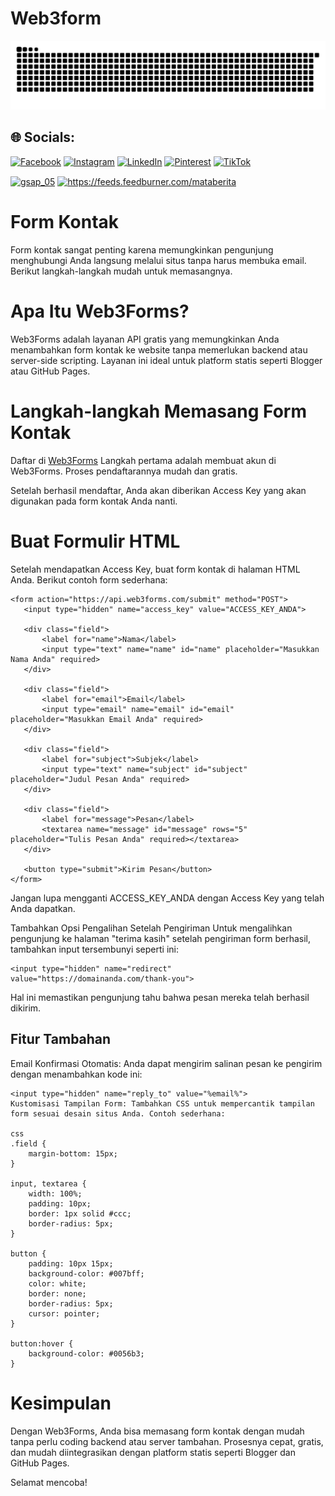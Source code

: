# Web3form

![snake_gif](https://github.com/Galangxyz/Galangxyz/blob/output/github-snake-dark.svg)

## 🌐 Socials:
[![Facebook](https://img.shields.io/badge/Facebook-%231877F2.svg?logo=Facebook&logoColor=white)](https://facebook.com/https://www.facebook.com/fathir.bimo.7?mibextid=ZbWKwL) [![Instagram](https://img.shields.io/badge/Instagram-%23E4405F.svg?logo=Instagram&logoColor=white)](https://instagram.com/https://www.instagram.com/galngfp) [![LinkedIn](https://img.shields.io/badge/LinkedIn-%230077B5.svg?logo=linkedin&logoColor=white)](https://linkedin.com/in/https://www.linkedin.com/in/galang-febriansyah-pratama-17035b32b) [![Pinterest](https://img.shields.io/badge/Pinterest-%23E60023.svg?logo=Pinterest&logoColor=white)](https://pinterest.com/https://pin.it/18iUlLoIs) [![TikTok](https://img.shields.io/badge/TikTok-%23000000.svg?logo=TikTok&logoColor=white)](https://tiktok.com/@https://www.tiktok.com/@lusaha.s1h?_t=8rFkSFC18Ku&_r=1) 

</h3>
<p align="left">
<a href="https://twitter.com/gsap_05" target="blank"><img align="center" src="https://raw.githubusercontent.com/rahuldkjain/github-profile-readme-generator/master/src/images/icons/Social/twitter.svg" alt="gsap_05" height="30" width="40" /></a>
<a href="/https://feeds.feedburner.com/mataberita" target="blank"><img align="center" src="https://raw.githubusercontent.com/rahuldkjain/github-profile-readme-generator/master/src/images/icons/Social/rss.svg" alt="https://feeds.feedburner.com/mataberita" height="30" width="40" /></a>
</p>

# Form Kontak
Form kontak sangat penting karena memungkinkan pengunjung menghubungi Anda langsung melalui situs tanpa harus membuka email. Berikut langkah-langkah mudah untuk memasangnya.

# Apa Itu Web3Forms?
Web3Forms adalah layanan API gratis yang memungkinkan Anda menambahkan form kontak ke website tanpa memerlukan backend atau server-side scripting. Layanan ini ideal untuk platform statis seperti Blogger atau GitHub Pages.

# Langkah-langkah Memasang Form Kontak
Daftar di [Web3Forms](https://web3forms.com/#start)
Langkah pertama adalah membuat akun di Web3Forms. Proses pendaftarannya mudah dan gratis.

Setelah berhasil mendaftar, Anda akan diberikan Access Key yang akan digunakan pada form kontak Anda nanti.


# Buat Formulir HTML
Setelah mendapatkan Access Key, buat form kontak di halaman HTML Anda. Berikut contoh form sederhana:
 ```
<form action="https://api.web3forms.com/submit" method="POST">
    <input type="hidden" name="access_key" value="ACCESS_KEY_ANDA">
   
    <div class="field">
        <label for="name">Nama</label>
        <input type="text" name="name" id="name" placeholder="Masukkan Nama Anda" required>
    </div>
    
    <div class="field">
        <label for="email">Email</label>
        <input type="email" name="email" id="email" placeholder="Masukkan Email Anda" required>
    </div>
    
    <div class="field">
        <label for="subject">Subjek</label>
        <input type="text" name="subject" id="subject" placeholder="Judul Pesan Anda" required>
    </div>
    
    <div class="field">
        <label for="message">Pesan</label>
        <textarea name="message" id="message" rows="5" placeholder="Tulis Pesan Anda" required></textarea>
    </div>
    
    <button type="submit">Kirim Pesan</button>
</form>
```
Jangan lupa mengganti ACCESS_KEY_ANDA dengan Access Key yang telah Anda dapatkan.

Tambahkan Opsi Pengalihan Setelah Pengiriman
Untuk mengalihkan pengunjung ke halaman "terima kasih" setelah pengiriman form berhasil, tambahkan input tersembunyi seperti ini:
```
<input type="hidden" name="redirect" value="https://domainanda.com/thank-you">
```
Hal ini memastikan pengunjung tahu bahwa pesan mereka telah berhasil dikirim.

## Fitur Tambahan
Email Konfirmasi Otomatis: Anda dapat mengirim salinan pesan ke pengirim dengan menambahkan kode ini:
```
<input type="hidden" name="reply_to" value="%email%">
Kustomisasi Tampilan Form: Tambahkan CSS untuk mempercantik tampilan form sesuai desain situs Anda. Contoh sederhana:

css
.field {
    margin-bottom: 15px;
}

input, textarea {
    width: 100%;
    padding: 10px;
    border: 1px solid #ccc;
    border-radius: 5px;
}

button {
    padding: 10px 15px;
    background-color: #007bff;
    color: white;
    border: none;
    border-radius: 5px;
    cursor: pointer;
}

button:hover {
    background-color: #0056b3;
}
```
# Kesimpulan
Dengan Web3Forms, Anda bisa memasang form kontak dengan mudah tanpa perlu coding backend atau server tambahan. Prosesnya cepat, gratis, dan mudah diintegrasikan dengan platform statis seperti Blogger dan GitHub Pages.

Selamat mencoba!
